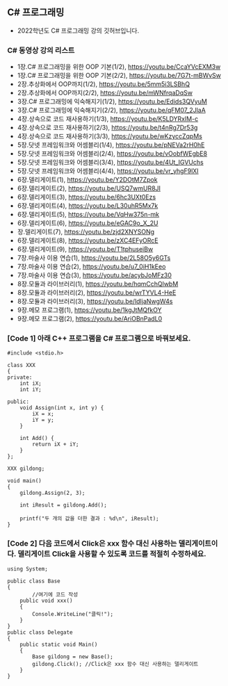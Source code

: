 ## C# 프로그래밍
* 2022학년도 C# 프로그래밍 강의 깃허브입니다.

### C# 동영상 강의 리스트
* 1장.C# 프로그래밍을 위한 OOP 기본(1/2), https://youtu.be/CcaYVcEXM3w
* 1장.C# 프로그래밍을 위한 OOP 기본(2/2), https://youtu.be/7G7t-mBWvSw
* 2장.추상화에서 OOP까지(1/2), https://youtu.be/5mm5i3LSBhQ
* 2장.추상화에서 OOP까지(2/2), https://youtu.be/mWNfrqaDqSw
* 3장.C# 프로그래밍에 익숙해지기(1/2), https://youtu.be/Edids3QVyuM
* 3장.C# 프로그래밍에 익숙해지기(2/2), https://youtu.be/qFM07_2JlaA
* 4장.상속으로 코드 재사용하기(1/3), https://youtu.be/K5LDYRxlM-c
* 4장.상속으로 코드 재사용하기(2/3), https://youtu.be/t4nRg7Dr53g
* 4장.상속으로 코드 재사용하기(3/3), https://youtu.be/wKzyccZqpMs
* 5장.닷넷 프레임워크와 어셈블리(1/4), https://youtu.be/pNEVa2rH0hE
* 5장.닷넷 프레임워크와 어셈블리(2/4), https://youtu.be/vOobfWEgbE8
* 5장.닷넷 프레임워크와 어셈블리(3/4), https://youtu.be/4Ut_IGVUchs
* 5장.닷넷 프레임워크와 어셈블리(4/4), https://youtu.be/vr_yhgF9lXI
* 6장.델리게이트(1), https://youtu.be/Y2DOtM7Zpok
* 6장.델리게이트(2), https://youtu.be/USQ7wmUR8JI
* 6장.델리게이트(3), https://youtu.be/6hc3UXt0Ezs
* 6장.델리게이트(4), https://youtu.be/L30uhR5Mx7k
* 6장.델리게이트(5), https://youtu.be/VqHw375n-mk
* 6장.델리게이트(6), https://youtu.be/eGAC9o_X_2U
* 장.델리게이트(7), https://youtu.be/zjd2XNYSONg
* 6장.델리게이트(8), https://youtu.be/zXC4EFyORcE
* 6장.델리게이트(9), https://youtu.be/T1tphuseiBw
* 7장.마술사 이용 연습(1), https://youtu.be/2L58O5y6GTs
* 7장.마술사 이용 연습(2), https://youtu.be/u7_0iH1kEeo
* 7장.마술사 이용 연습(3), https://youtu.be/acybJoMFz30
* 8장.모듈과 라이브러리(1), https://youtu.be/hqmCchQlwbM
* 8장.모듈과 라이브러리(2), https://youtu.be/wrTYVL4-HeE
* 8장.모듈과 라이브러리(3), https://youtu.be/ldIjaNwgW4s
* 9장.메모 프로그램(1), https://youtu.be/1kgJtMQfkOY
* 9장.메모 프로그램(2), https://youtu.be/AriOBnPadL0

### [Code 1] 아래 C++ 프로그램을 C# 프로그램으로 바꿔보세요.
```
#include <stdio.h>

class XXX 
{
private:
    int iX; 
    int iY; 

public:
    void Assign(int x, int y) {
        iX = x;
        iY = y;
    }

    int Add() {
        return iX + iY;
    }
};

XXX gildong;

void main() 
{
    gildong.Assign(2, 3);

    int iResult = gildong.Add();

    printf("두 개의 값을 더한 결과 : %d\n", iResult);
}
```

### [Code 2] 다음 코드에서 Click은 xxx 함수 대신 사용하는 델리게이트이다. 델리게이트 Click을 사용할 수 있도록 코드를 적절히 수정하세요. 
```
using System;

public class Base
{
        //여기에 코드 작성
	public void xxx()
	{
		Console.WriteLine("클릭!");
	}
}
public class Delegate
{
	public static void Main()
	{
		Base gildong = new Base();
		gildong.Click(); //Click은 xxx 함수 대신 사용하는 델리게이트
	}
}
```



